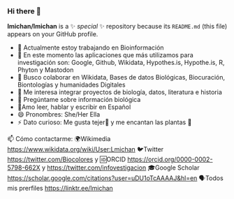 ### Hi there 👋

**lmichan/lmichan** is a ✨ _special_ ✨ repository because its `README.md` (this file) appears on your GitHub profile.

- 🔭 Actualmente estoy trabajando en Bioinformación
- 🌱 En este momento las aplicaciones que más utilizamos para investigación son: Google, Github, Wikidata, Hypothes.is, Hypothe.is, R, Phyton y Mastodon
- 👯 Busco colaborar en Wikidata, Bases de datos Biológicas, Biocuración, Biontologías y humanidades Digitales
- 🤔 Me interesa integrar proyectos de biología, datos, literatura e historia
- 💬 Pregúntame sobre información biológica
-  💚Amo leer, hablar y escribir en Español
- 😄 Pronombres: She/Her Ella
- ⚡ Dato curioso: Me gusta tejer🧶 y me encantan las plantas 🌹


📫 Cómo contactarme: 
     🌍Wikimedia https://www.wikidata.org/wiki/User:Lmichan
     🐦Twitter https://twitter.com/Biocolores y 
     🆔ORCID https://orcid.org/0000-0002-5798-662X y https://twitter.com/infovestigacion
     🎓Google Scholar https://scholar.google.com/citations?user=uDU1oTcAAAAJ&hl=en
     🗣Todos mis prerfiles https://linktr.ee/lmichan
